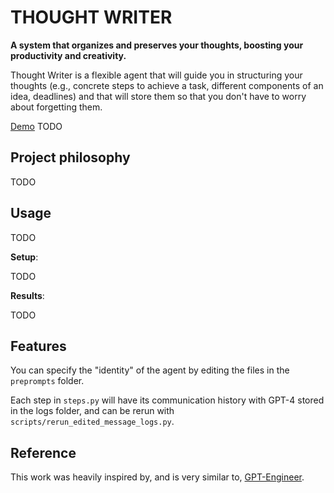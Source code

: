 # THOUGHT WRITER

**A system that organizes and preserves your thoughts, boosting your productivity and creativity.**

Thought Writer is a flexible agent that will guide you in structuring your thoughts (e.g., concrete steps to achieve a task, different components of an idea, deadlines) and that will store them so that you don't have to worry about forgetting them.

[Demo](https://google.com) TODO

## Project philosophy

TODO

## Usage

TODO

**Setup**:

TODO

**Results**:

TODO

## Features

You can specify the "identity" of the agent by editing the files in the `preprompts` folder.

Each step in `steps.py` will have its communication history with GPT-4 stored in the logs folder, and can be rerun with `scripts/rerun_edited_message_logs.py`.

## Reference

This work was heavily inspired by, and is very similar to, [GPT-Engineer](https://github.com/AntonOsika/gpt-engineer/tree/main/thought_writer).
